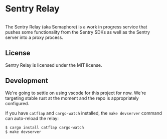 # Sentry Relay

<a href="https://travis-ci.org/getsentry/sentry-relay"><img src="https://travis-ci.org/getsentry/sentry-relay.svg?branch=master" alt=""></a>

The Sentry Relay (aka Semaphore) is a work in progress service that pushes some
functionality from the Sentry SDKs as well as the Sentry server into a proxy process.

## License

Sentry Relay is licensed under the MIT license.

## Development

We're going to settle on using vscode for this project for now.  We're targeting
stable rust at the moment and the repo is appropriately configured.

If you have `catflap` and `cargo-watch` installed, the `make devserver` command can auto-reload the
relay:

    $ cargo install catflap cargo-watch
    $ make devserver
